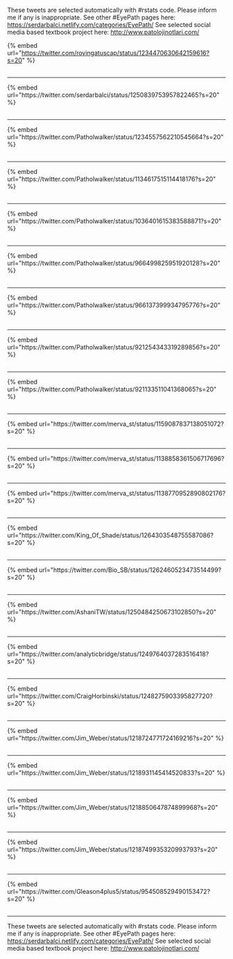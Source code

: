 

These tweets are selected automatically with #rstats code. Please inform me if any is inappropriate.
See other #EyePath pages here: https://serdarbalci.netlify.com/categories/EyePath/ 
See selected social media based textbook project here: http://www.patolojinotlari.com/

{% embed url="https://twitter.com/rovingatuscap/status/1234470630642159616?s=20" %}<br>
<br>
<hr>
{% embed url="https://twitter.com/serdarbalci/status/1250839753957822465?s=20" %}<br>
<br>
<hr>
{% embed url="https://twitter.com/Patholwalker/status/1234557562210545664?s=20" %}<br>
<br>
<hr>
{% embed url="https://twitter.com/Patholwalker/status/1134617515114418176?s=20" %}<br>
<br>
<hr>
{% embed url="https://twitter.com/Patholwalker/status/1036401615383588871?s=20" %}<br>
<br>
<hr>
{% embed url="https://twitter.com/Patholwalker/status/966499825951920128?s=20" %}<br>
<br>
<hr>
{% embed url="https://twitter.com/Patholwalker/status/966137399934795776?s=20" %}<br>
<br>
<hr>
{% embed url="https://twitter.com/Patholwalker/status/921254343319289856?s=20" %}<br>
<br>
<hr>
{% embed url="https://twitter.com/Patholwalker/status/921133511041368065?s=20" %}<br>
<br>
<hr>
{% embed url="https://twitter.com/merva_st/status/1159087837138051072?s=20" %}<br>
<br>
<hr>
{% embed url="https://twitter.com/merva_st/status/1138858361506717696?s=20" %}<br>
<br>
<hr>
{% embed url="https://twitter.com/merva_st/status/1138770952890802176?s=20" %}<br>
<br>
<hr>
{% embed url="https://twitter.com/King_Of_Shade/status/1264303548755587086?s=20" %}<br>
<br>
<hr>
{% embed url="https://twitter.com/Bio_SB/status/1262460523473514499?s=20" %}<br>
<br>
<hr>
{% embed url="https://twitter.com/AshaniTW/status/1250484250673102850?s=20" %}<br>
<br>
<hr>
{% embed url="https://twitter.com/analyticbridge/status/1249764037283516418?s=20" %}<br>
<br>
<hr>
{% embed url="https://twitter.com/CraigHorbinski/status/1248275903395827720?s=20" %}<br>
<br>
<hr>
{% embed url="https://twitter.com/Jim_Weber/status/1218724771724169216?s=20" %}<br>
<br>
<hr>
{% embed url="https://twitter.com/Jim_Weber/status/1218931145414520833?s=20" %}<br>
<br>
<hr>
{% embed url="https://twitter.com/Jim_Weber/status/1218850647874899968?s=20" %}<br>
<br>
<hr>
{% embed url="https://twitter.com/Jim_Weber/status/1218749935320993793?s=20" %}<br>
<br>
<hr>
{% embed url="https://twitter.com/Gleason4plus5/status/954508529490153472?s=20" %}<br>
<br>
<hr>


These tweets are selected automatically with #rstats code. Please inform me if any is inappropriate.
See other #EyePath pages here: https://serdarbalci.netlify.com/categories/EyePath/ 
See selected social media based textbook project here: http://www.patolojinotlari.com/
